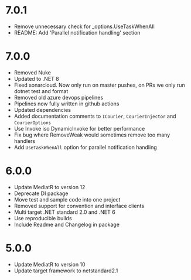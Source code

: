 # 7.0.1
- Remove unnecessary check for _options.UseTaskWhenAll
- README: Add 'Parallel notification handling' section

# 7.0.0
- Removed Nuke
- Updated to .NET 8
- Fixed sonarcloud. Now only run on master pushes, on PRs we only run dotnet test and format
- Removed old azure devops pipelines
- Pipelines now fully written in github actions
- Updated dependencies
- Added documentation comments to `ICourier`, `CourierInjector` and `CourierOptions`
- Use Invoke iso DynamicInvoke for better performance
- Fix bug where RemoveWeak would sometimes remove too many handlers
- Add `UseTaskWhenAll` option for parallel notification handling

# 6.0.0
- Update MediatR to version 12
- Deprecate DI package
- Move test and sample code into one project
- Removed support for convention and interface clients
- Multi target .NET standard 2.0 and .NET 6
- Use reproducible builds
- Include Readme and Changelog in package

# 5.0.0
- Update MediatR to version 10
- Update target framework to netstandard2.1
